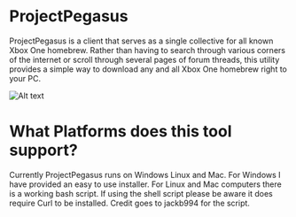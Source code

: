 
# ProjectPegasus
ProjectPegasus is a client that serves as a single collective for
all known Xbox One homebrew. Rather than having to search through various corners
of the internet or scroll through several pages of forum threads, this utility provides a
simple way to download any and all Xbox One homebrew right to your PC. 

![Alt text](https://upload.vstanced.com/images/2017/09/19/mOh.png "ProjectPegasus")

# What Platforms does this tool support?
Currently ProjectPegasus runs on Windows Linux and Mac. For Windows I have provided an easy to use installer. For Linux and Mac computers there is a working bash script. If 
using the shell script please be aware it does require Curl to be installed.
Credit goes to jackb994 for the script.







